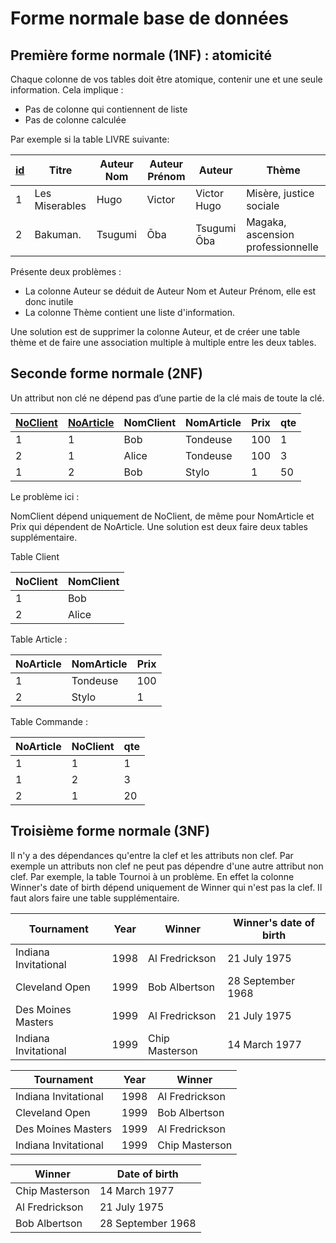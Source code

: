 # Forme normale base de données

## Première forme normale (1NF) : atomicité

Chaque colonne de vos tables doit être atomique, contenir une et une seule information. Cela implique :

- Pas de colonne qui contiennent de liste
- Pas de colonne calculée

Par exemple si la table LIVRE suivante:



| <u>id</u> | Titre          | Auteur Nom | Auteur Prénom | Auteur      | Thème                             |
| --------- | -------------- | ---------- | ------------- | ----------- | --------------------------------- |
| 1         | Les Miserables | Hugo       | Victor        | Victor Hugo | Misère, justice sociale           |
| 2         | Bakuman.       | Tsugumi    | Ōba           | Tsugumi Ōba | Magaka, ascension professionnelle |

Présente deux problèmes :

- La colonne Auteur se déduit de Auteur Nom et Auteur Prénom, elle est donc inutile
- La colonne Thème contient une liste d'information.

Une solution est de supprimer la colonne Auteur, et de créer une table thème et de faire une association multiple à multiple entre les deux tables.

## Seconde forme normale (2NF)

Un attribut non clé ne dépend pas d’une partie de la clé mais de toute la clé.

| <u>NoClient</u> | <u>NoArticle</u> | NomClient | NomArticle | Prix | qte  |
| --------------- | ---------------- | --------- | ---------- | ---- | ---- |
| 1               | 1                | Bob       | Tondeuse   | 100  | 1    |
| 2               | 1                | Alice     | Tondeuse   | 100  | 3    |
| 1               | 2                | Bob       | Stylo      | 1    | 50   |

Le problème ici :

NomClient dépend uniquement de NoClient, de même pour NomArticle et Prix qui dépendent de NoArticle. Une solution est deux faire deux tables supplémentaire.

Table Client

| NoClient | NomClient |
| -------- | --------- |
| 1        | Bob       |
| 2        | Alice     |

Table Article :

| NoArticle | NomArticle | Prix |
| --------- | ---------- | ---- |
| 1         | Tondeuse   | 100  |
| 2         | Stylo      | 1    |

Table Commande :

| NoArticle | NoClient | qte  |
| --------- | -------- | ---- |
| 1         | 1        | 1    |
| 1         | 2        | 3    |
| 2         | 1        | 20   |

## Troisième forme normale (3NF)

Il n'y a des dépendances qu'entre la clef et les attributs non clef. Par exemple un attributs non clef ne peut pas dépendre d'une autre attribut non clef. Par exemple, la table Tournoi à un problème. En effet la colonne   Winner's date of birth dépend uniquement de Winner qui n'est pas la clef. Il faut alors faire une table supplémentaire.

| Tournament           | Year | Winner         | Winner's date of birth |
| -------------------- | ---- | -------------- | ---------------------- |
| Indiana Invitational | 1998 | Al Fredrickson | 21 July 1975           |
| Cleveland Open       | 1999 | Bob Albertson  | 28 September 1968      |
| Des Moines Masters   | 1999 | Al Fredrickson | 21 July 1975           |
| Indiana Invitational | 1999 | Chip Masterson | 14 March 1977          |

| Tournament           | Year | Winner         |
| -------------------- | ---- | -------------- |
| Indiana Invitational | 1998 | Al Fredrickson |
| Cleveland Open       | 1999 | Bob Albertson  |
| Des Moines Masters   | 1999 | Al Fredrickson |
| Indiana Invitational | 1999 | Chip Masterson |

| Winner         | Date of birth     |
| -------------- | ----------------- |
| Chip Masterson | 14 March 1977     |
| Al Fredrickson | 21 July 1975      |
| Bob Albertson  | 28 September 1968 |